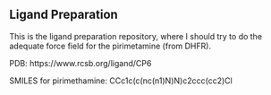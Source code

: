 ## Ligand Preparation
This is the ligand preparation repository, where I should try to do the adequate force field for the pirimetamine (from DHFR).
<p>
PDB: https://www.rcsb.org/ligand/CP6<p>
SMILES for pirimethamine: CCc1c(c(nc(n1)N)N)c2ccc(cc2)Cl
